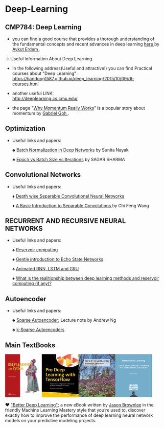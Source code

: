 # Deep-Learning

## CMP784: Deep Learning
- you can find a good course that provides a thorough understanding of the fundamental concepts and recent advances in deep learning 
<a href="https://web.cs.hacettepe.edu.tr/~aykut/classes/spring2018/cmp784/index.html#div_courseinfo"> here </a> by
<a href="https://web.cs.hacettepe.edu.tr/~aykut/"> Aykut Erdem </a>.

&rarr; Useful Information About Deep Learning

- In the following address(Useful and attractive!) you can find Practical courses about "Deep Learning" :
 https://handong1587.github.io/deep_learning/2015/10/09/dl-courses.html
 
 
 - another useful LINK:     
 http://deeplearning.cs.cmu.edu/
 -  the page "<a href="https://distill.pub/2017/momentum/" >Why Momentum Really Works</a>" is a popular story about momentum by <a href="http://gabgoh.github.io/"> Gabriel Goh </a>.
## Optimization
- Useful links and papers:

    &clubs; <a href="https://www.learnopencv.com/batch-normalization-in-deep-networks/">Batch Normalization in Deep Networks</a> by Sunita Nayak
    
    &clubs; <a href="https://towardsdatascience.com/epoch-vs-iterations-vs-batch-size-4dfb9c7ce9c9">Epoch vs Batch Size vs Iterations</a> by SAGAR SHARMA
 
## Convolutional Networks
- Useful links and papers:

   &diams; <a href="https://www.geeksforgeeks.org/depth-wise-separable-convolutional-neural-networks/"> Depth wise Separable Convolutional Neural Networks </a> 
   
   &diams; <a href="https://towardsdatascience.com/a-basic-introduction-to-separable-convolutions-b99ec3102728"> A Basic Introduction to Separable Convolutions </a> by Chi Feng Wang


## RECURRENT AND RECURSIVE NEURAL NETWORKS
- Useful links and papers:

    &spades; <a href="https://arxiv.org/pdf/1803.07870.pdf"> Reservoir computing </a>
    
    &spades; <a href="https://towardsdatascience.com/gentle-introduction-to-echo-state-networks-af99e5373c68"> Gentle introduction to Echo State Networks </a>

    &spades; <a href="https://towardsdatascience.com/animated-rnn-lstm-and-gru-ef124d06cf45"> Animated RNN, LSTM and GRU </a>

    &spades; <a href= "https://www.researchgate.net/post/what_is_the_realitionship_between_deep_learning_methods_and_reservoir_computing_if_any">
 What is the realitionship between deep learning methods and reservoir computing (if any)?</a>
 ## Autoencoder
 - Useful links and papers:
 
   &clubs; <a href="https://web.stanford.edu/class/cs294a/sparseAutoencoder.pdf">Sparse Autoencoder</a>; Lecture note by Andrew Ng
 
   &clubs; <a href="https://towardsdatascience.com/paper-summary-iclr-2014-k-sparse-autoencoders-72078c6f1117">k-Sparse Autoencoders</a>
 ## Main TextBooks
 <img src="https://github.com/Erfaan-Rostami/Deep-Learning/blob/master/Chollet-DLP-HI.png"  title="pro deep learning with tensorflow" height="140" width="120" /><img src="https://github.com/Erfaan-Rostami/Deep-Learning/blob/master/pro%20deep%20learning%20with%20tensorflow.jpg"  title="pro deep learning with tensorflow" height="140" width="120" /><img src="https://github.com/Erfaan-Rostami/Deep-Learning/blob/master/DL-Goodfellow.jpg"  title="pro deep learning with tensorflow" height="140" width="120" /><img src="https://github.com/Erfaan-Rostami/Deep-Learning/blob/master/JBrownlee.png"  title="Better Deep Learning" height="140" width="120" />
 
 &hearts; <a href="https://machinelearningmastery.com/better-deep-learning/">"Better Deep Learning"</a>; a new eBook  written by <a href="https://github.com/jbrownlee">Jason Brownlee</a> in the friendly Machine Learning Mastery style that you’re used to, discover exactly how to improve the performance of deep learning neural network models on your predictive modeling projects.

